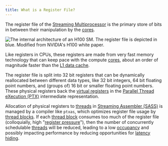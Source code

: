 ```yaml
---
title: What is a Register File?
---
```


The register file of the
[Streaming Multiprocessor](/gpu-glossary/device-hardware/streaming-multiprocessor)
is the primary store of bits in between their manipulation by the
[cores](/gpu-glossary/device-hardware/core).

![The internal architecture of an H100 SM. The register file is depicted in blue. Modified from NVIDIA's [H100 white paper](https://resources.nvidia.com/en-us-tensor-core).](themed-image://gh100-sm.svg)

Like registers in CPUs, these registers are made from very fast memory
technology that can keep pace with the compute
[cores](/gpu-glossary/device-hardware/core), about an order of magnitude faster
than the [L1 data cache](/gpu-glossary/device-hardware/l1-data-cache).

The register file is split into 32 bit registers that can be dynamically
reallocated between different data types, like 32 bit integers, 64 bit floating
point numbers, and (groups of) 16 bit or smaller floating point numbers. These
physical registers back the
[virtual registers](/gpu-glossary/device-software/registers) in the
[Parallel Thread eXecution (PTX)](/gpu-glossary/device-software/parallel-thread-execution)
intermediate representation.

Allocation of physical registers to
[threads](/gpu-glossary/device-software/thread) in
[Streaming Assembler (SASS)](/gpu-glossary/device-software/streaming-assembler)
is managed by a compiler like `ptxas`, which optimizes register file usage by
[thread blocks](/gpu-glossary/device-software/thread-block). If each
[thread block](/gpu-glossary/device-software/thread-block) consumes too much of
the register file (colloquially, high
"[register pressure](/gpu-glossary/perf/register-pressure)"), then the number of
concurrently schedulable [threads](/gpu-glossary/device-software/thread) will be
reduced, leading to a low [occupancy](/gpu-glossary/perf/occupancy) and possibly
impacting performance by reducing opportunities for
[latency hiding](/gpu-glossary/perf/latency-hiding).
